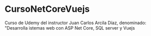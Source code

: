 # CursoNetCoreVuejs
Curso de Udemy del instructor Juan Carlos Arcila Díaz, denominado: "Desarrolla istemas web con ASP Net Core, SQL server y Vuejs
